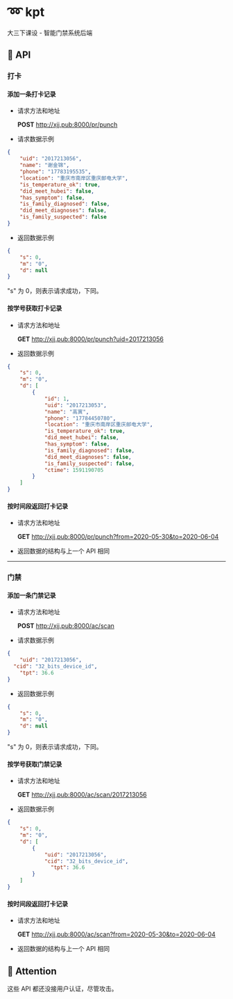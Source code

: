 # ➿ kpt
大三下课设 - 智能门禁系统后端

## 🚀 API

### 打卡

#### 添加一条打卡记录

- 请求方法和地址

  **POST**  http://xjj.pub:8000/pr/punch

- 请求数据示例

```json
{
    "uid": "2017213056",
    "name": "谢金锦",
    "phone": "17783195535",
    "location": "重庆市南岸区重庆邮电大学",
    "is_temperature_ok": true,
    "did_meet_hubei": false,
    "has_symptom": false,
    "is_family_diagnosed": false,
    "did_meet_diagnoses": false,
    "is_family_suspected": false
}
```

- 返回数据示例

```json
{
    "s": 0,
    "m": "0",
    "d": null
}
```

"s" 为 0，则表示请求成功，下同。

#### 按学号获取打卡记录

- 请求方法和地址

  **GET**  http://xjj.pub:8000/pr/punch?uid=2017213056

- 返回数据示例

```json
{
    "s": 0,
    "m": "0",
    "d": [
        {
            "id": 1,
            "uid": "2017213053",
            "name": "高寅",
            "phone": "17784450780",
            "location": "重庆市南岸区重庆邮电大学",
            "is_temperature_ok": true,
            "did_meet_hubei": false,
            "has_symptom": false,
            "is_family_diagnosed": false,
            "did_meet_diagnoses": false,
            "is_family_suspected": false,
            "ctime": 1591190705
        }
    ]
}
```

#### 按时间段返回打卡记录

- 请求方法和地址

  **GET**  http://xjj.pub:8000/pr/punch?from=2020-05-30&to=2020-06-04

- 返回数据的结构与上一个 API 相同

------

### 门禁

#### 添加一条门禁记录

- 请求方法和地址

  **POST**  http://xjj.pub:8000/ac/scan

- 请求数据示例

```json
{
	"uid": "2017213056",
  "cid": "32_bits_device_id",
	"tpt": 36.6
}
```

- 返回数据示例

```json
{
    "s": 0,
    "m": "0",
    "d": null
}
```

"s" 为 0，则表示请求成功，下同。

#### 按学号获取门禁记录

- 请求方法和地址

  **GET**  http://xjj.pub:8000/ac/scan/2017213056

- 返回数据示例

```json
{
    "s": 0,
    "m": "0",
    "d": [
        {
            "uid": "2017213056",
            "cid": "32_bits_device_id",
	          "tpt": 36.6
        }
    ]
}
```

#### 按时间段返回打卡记录

- 请求方法和地址

  **GET**  http://xjj.pub:8000/ac/scan?from=2020-05-30&to=2020-06-04

- 返回数据的结构与上一个 API 相同

## 🌚 Attention

这些 API 都还没接用户认证，尽管攻击。